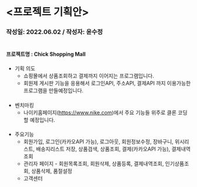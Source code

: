 # <프로젝트 기획안>

### 작성일: 2022.06.02 / 작성자: 윤수정

#

#### 프로젝트명 : Chick Shopping Mall
+ 기획 의도
  + 쇼핑몰에서 상품조회하고 결제까지 이어지는 프로그램입니다.
  + 회원제 게시판 기능을 응용해서 로그인API, 주소API, 결제API 까지 이용가능한 프로그램을 만들예정입니다.
####
+ 벤치마킹
  + 나이키홈페이지(https://www.nike.com)에서 주요 기능들 위주로 클론 코딩 할 예정입니다.
####
+ 주요기능
  + 회원가입, 로그인(카카오API 가능), 로그아웃, 회원정보수정, 장바구니, 위시리스트, 배송지리스트 저장, 상품검색, 상품조회, 결제(카카오API 가능), 결제내역조회
  + 관리자 페이지 - 회원목록조회, 회원삭제, 상품등록, 결제내역조회, 인기상품조회, 상품삭제, 품절설정
  + 고객센터